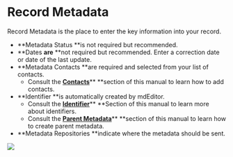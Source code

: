 # Record Metadata

Record Metadata is the place to enter the key information into your record. 

* **Metadata Status **is not required but recommended.
* **Dates **are** **not required but recommended. Enter a correction date or date of the last update.
* **Metadata Contacts **are required and selected from your list of contacts. 
  * Consult the [**Contacts**](/contacts.md)** **section of this manual to learn how to add contacts.
* **Identifier **is automatically created by mdEditor.
  * Consult the [**Identifier**](/record/edit/metadata/parent-metadata/identifier.md)** **Section of this manual to learn more about identifiers. 
  * Consult the [**Parent Metadata**](/record/edit/metadata/parent-metadata.md)** **section of this manual to learn how to create parent metadata.
* **Metadata Repositories **indicate where the metadata should be sent.

![](https://lh4.googleusercontent.com/XTvn3Mx0NGA1JJEsDNtwMp9TY9_ACP6Wa5nzcwm6dCqGNPptj0gJogS9VgV8tJNHNGNJWzGKIOdqNmlW9swTOCS3V7FJLiKaL0s1_Olc0U0jtOx4X6n8DFbprkpJ11nctWP5osas)

